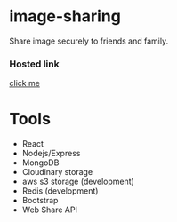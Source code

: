 ﻿# image-sharing

Share image securely to friends and family.

### Hosted link

[click me](https://secure-img-share.netlify.app/)

# Tools

- React
- Nodejs/Express
- MongoDB
- Cloudinary storage
- aws s3 storage (development)
- Redis (development)
- Bootstrap
- Web Share API

